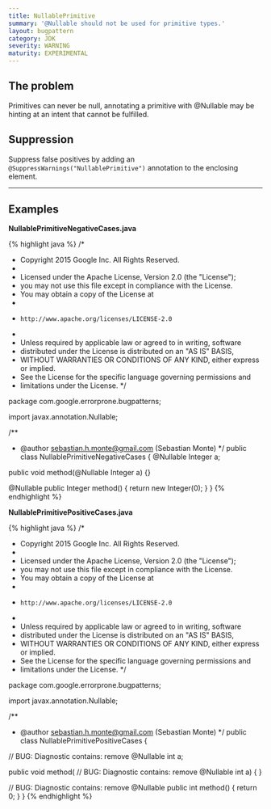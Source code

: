 ```yaml
---
title: NullablePrimitive
summary: '@Nullable should not be used for primitive types.'
layout: bugpattern
category: JDK
severity: WARNING
maturity: EXPERIMENTAL
---
```


<!--
*** AUTO-GENERATED, DO NOT MODIFY ***
To make changes, edit the @BugPattern annotation or the explanation in docs/bugpattern.
-->

## The problem
Primitives can never be null, annotating a primitive with @Nullable may be hinting at an intent that cannot be fulfilled.

## Suppression
Suppress false positives by adding an `@SuppressWarnings("NullablePrimitive")` annotation to the enclosing element.

----------

## Examples
__NullablePrimitiveNegativeCases.java__

{% highlight java %}
/*
 * Copyright 2015 Google Inc. All Rights Reserved.
 *
 * Licensed under the Apache License, Version 2.0 (the "License");
 * you may not use this file except in compliance with the License.
 * You may obtain a copy of the License at
 *
 *     http://www.apache.org/licenses/LICENSE-2.0
 *
 * Unless required by applicable law or agreed to in writing, software
 * distributed under the License is distributed on an "AS IS" BASIS,
 * WITHOUT WARRANTIES OR CONDITIONS OF ANY KIND, either express or implied.
 * See the License for the specific language governing permissions and
 * limitations under the License.
 */

package com.google.errorprone.bugpatterns;

import javax.annotation.Nullable;

/**
 * @author sebastian.h.monte@gmail.com (Sebastian Monte)
 */
public class NullablePrimitiveNegativeCases {
  @Nullable
  Integer a;

  public void method(@Nullable Integer a) {}

  @Nullable
  public Integer method() {
    return new Integer(0);
  }
}
{% endhighlight %}

__NullablePrimitivePositiveCases.java__

{% highlight java %}
/*
 * Copyright 2015 Google Inc. All Rights Reserved.
 *
 * Licensed under the Apache License, Version 2.0 (the "License");
 * you may not use this file except in compliance with the License.
 * You may obtain a copy of the License at
 *
 *     http://www.apache.org/licenses/LICENSE-2.0
 *
 * Unless required by applicable law or agreed to in writing, software
 * distributed under the License is distributed on an "AS IS" BASIS,
 * WITHOUT WARRANTIES OR CONDITIONS OF ANY KIND, either express or implied.
 * See the License for the specific language governing permissions and
 * limitations under the License.
 */

package com.google.errorprone.bugpatterns;

import javax.annotation.Nullable;

/**
 * @author sebastian.h.monte@gmail.com (Sebastian Monte)
 */
public class NullablePrimitivePositiveCases {

  // BUG: Diagnostic contains: remove
  @Nullable
  int a;

  public void method(
      // BUG: Diagnostic contains: remove
      @Nullable
      int a) {
  }

  // BUG: Diagnostic contains: remove
  @Nullable
  public int method() {
    return 0;
  }
}
{% endhighlight %}


